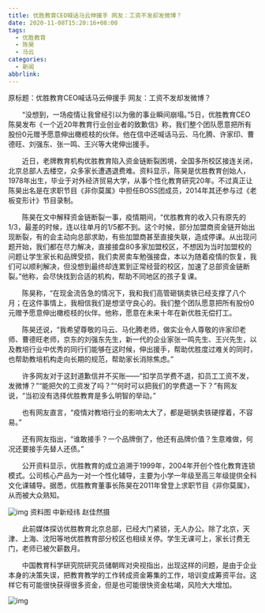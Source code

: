 ```yaml
---
title: 优胜教育CEO喊话马云伸援手 网友：工资不发却发微博？
date: 2020-11-08T15:20:16+08:00
tags:
  - 优胜教育
  - 陈昊
  - 马云
categories:
  - 新闻
abbrlink:
---
```


原标题：优胜教育CEO喊话马云伸援手 网友：工资不发却发微博？　　

　　“没想到，一场疫情让我曾经引以为傲的事业瞬间崩塌。”5日，优胜教育CEO陈昊发布《一个近20年教育行业创业者的致歉信》称，我们整个团队愿意把所有股份0元赠予愿意伸出橄榄枝的伙伴。他在信中还喊话马云、马化腾、许家印、曹德旺、刘强东、张一鸣、王兴等大佬伸出援手。

　　近日，老牌教育机构优胜教育陷入资金链断裂困境，全国多所校区接连关闭，北京总部人去楼空，众多家长遭遇退费难。资料显示，陈昊是优胜教育创始人，1978年出生，毕业于对外经济贸易大学，从事个性化教育研究20年。不过真正让陈昊出名是在求职节目《非你莫属》中担任BOSS团成员，2014年其还参与过《老板变形计》节目录制。

　　陈昊在文中解释资金链断裂一事，疫情期间，“优胜教育的收入只有原先的1/3，最差的时候，连以往单月的1/5都不到。这个时候，部分加盟商资金链开始出现断裂，有的会主动向总部求助，有些加盟商甚至直接失联，造成停课。从出现问题开始，我们都在尽力解决，直接接盘80多家加盟校区，不想因为当时加盟校的问题让学生家长和品牌受损，我们卖房卖车勉强接盘，本以为随着疫情的恢复，我们可以顺利解决，但没想到最终却连累到正常经营的校区，加速了总部资金链断裂。”他称，会尽快找到合适的机构，帮助不同地区的孩子复课。

　　陈昊称，“在现金流告急的情况下，我和我们高管砸锅卖铁已经支撑了八个月；在这件事情上，我相信我们是想坚守良心的。我们整个团队愿意把所有股份0元赠予愿意伸出橄榄枝的伙伴。他称，愿意在未来十年在新优胜无偿打工。

　　陈昊还说，“我希望尊敬的马云、马化腾老师，做实业令人尊敬的许家印老师、曹德旺老师，京东的刘强东先生，新一代的企业家张一鸣先生、王兴先生，以及教培行业中优秀的同行们能够在这时候，伸出援手，帮助优胜度过难关的同时，也帮助教培机构走向长期的规范，帮助家长消除焦虑。”

　　许多网友对于这封道歉信并不买账——“扣学员学费不退，扣员工工资不发，发微博？”“能把欠的工资发了吗？”“何时可以把我们的学费退一下？”有网友说，“当初没有选择优胜教育是多么明智的举动。”

　　也有网友直言，“疫情对教培行业的影响太大了，都是砸锅卖铁硬撑着，不容易。”

　　还有网友指出，“谁敢接手？一个品牌倒了，他还有品牌价值？生意难做，何况还要接手先替人还债。”

　　公开资料显示，优胜教育的成立追溯于1999年，2004年开创个性化教育连锁模式。公司核心产品为一对一个性化辅导，主要为小学一年级至高三年级提供全科文化课辅导。据悉，优胜教育董事长陈昊在2011年曾登上求职节目《非你莫属》，从而被大众熟知。

![img](https://cdn.jsdelivr.net/gh/yakeing/Documentation@main/Hexo/images/18d6-kcpxnwv5456958.jpg)
资料图 中新经纬 赵佳然摄

　　此前媒体探访优胜教育北京总部，已经大门紧锁，无人办公。除了北京，天津、上海、沈阳等地优胜教育部分校区也相续关停。学生无课可上，家长讨费无门，老师已被欠薪数月。

　　中国教育科学研究院研究员储朝晖对央视指出，出现这样的问题，是由于企业本身的决策失误，把教育教学的工作转成资金筹集的工作，培训变成筹资平台。这样它有可能很快获得很多资金，但是也可能很快资金枯竭，风险大大增加。

![img](https://cdn.jsdelivr.net/gh/yakeing/Documentation@main/Hexo/images/bdb3-kcpxnwv5455826.jpg)
